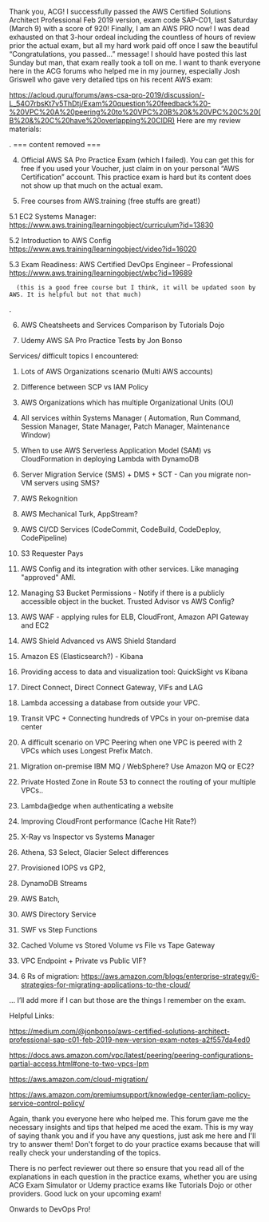 Thank you, ACG! I successfully passed the AWS Certified Solutions Architect Professional Feb 2019 version, exam code SAP-C01, last Saturday (March 9) with a score of 920! Finally, I am an AWS PRO now! I was dead exhausted on that 3-hour ordeal including the countless of hours of review prior the actual exam, but all my hard work paid off once I saw the beautiful “Congratulations, you passed…” message! I should have posted this last Sunday but man, that exam really took a toll on me. I want to thank everyone here in the ACG forums who helped me in my journey, especially Josh Griswell who gave very detailed tips on his recent AWS exam:

https://acloud.guru/forums/aws-csa-pro-2019/discussion/-L_54O7rbsKt7v5ThDtj/Exam%20question%20feedback%20-%20VPC%20A%20peering%20to%20VPC%20B%20&%20VPC%20C%20(B%20&%20C%20have%20overlapping%20CIDR)
Here are my review materials:

. === content removed ===

4. Official AWS SA Pro Practice Exam (which I failed). You can get this for free if you used your Voucher, just claim in on your personal “AWS Certification” account. This practice exam is hard but its content does not show up that much on the actual exam.

5. Free courses from AWS.training (free stuffs are great!)

5.1 EC2 Systems Manager: https://www.aws.training/learningobject/curriculum?id=13830

5.2 Introduction to AWS Config https://www.aws.training/learningobject/video?id=16020

5.3 Exam Readiness: AWS Certified DevOps Engineer – Professional https://www.aws.training/learningobject/wbc?id=19689

      (this is a good free course but I think, it will be updated soon by AWS. It is helpful but not that much)
.

6. AWS Cheatsheets and Services Comparison by Tutorials Dojo

7. Udemy AWS SA Pro Practice Tests by Jon Bonso

Services/ difficult topics I encountered:

1. Lots of AWS Organizations scenario (Multi AWS accounts)

2. Difference between SCP vs IAM Policy

3. AWS Organizations which has multiple Organizational Units (OU)

4. All services within Systems Manager ( Automation, Run Command, Session Manager, State Manager, Patch Manager, Maintenance Window)

5. When to use AWS Serverless Application Model (SAM) vs CloudFormation in deploying Lambda with DynamoDB

6. Server Migration Service (SMS) + DMS + SCT - Can you migrate non-VM servers using SMS?

7. AWS Rekognition

8. AWS Mechanical Turk, AppStream?

9. AWS CI/CD Services (CodeCommit, CodeBuild, CodeDeploy, CodePipeline)

10. S3 Requester Pays

11. AWS Config and its integration with other services. Like managing "approved" AMI.

12. Managing S3 Bucket Permissions - Notify if there is a publicly accessible object in the bucket. Trusted Advisor vs AWS Config?

13. AWS WAF - applying rules for ELB, CloudFront, Amazon API Gateway and EC2

14. AWS Shield Advanced vs AWS Shield Standard

15. Amazon ES (Elasticsearch?) - Kibana

16. Providing access to data and visualization tool: QuickSight vs Kibana

17. Direct Connect, Direct Connect Gateway, VIFs and LAG

18. Lambda accessing a database from outside your VPC.

19. Transit VPC + Connecting hundreds of VPCs in your on-premise data center

20. A difficult scenario on VPC Peering when one VPC is peered with 2 VPCs which uses Longest Prefix Match.

21. Migration on-premise IBM MQ / WebSphere? Use Amazon MQ or EC2?

22. Private Hosted Zone in Route 53 to connect the routing of your multiple VPCs..

23. Lambda@edge when authenticating a website

24. Improving CloudFront performance (Cache Hit Rate?)

25. X-Ray vs Inspector vs Systems Manager

26. Athena, S3 Select, Glacier Select differences

27. Provisioned IOPS vs GP2,

28. DynamoDB Streams

29. AWS Batch,

30. AWS Directory Service

31. SWF vs Step Functions

32. Cached Volume vs Stored Volume vs File vs Tape Gateway

33. VPC Endpoint + Private vs Public VIF?

34. 6 Rs of migration: https://aws.amazon.com/blogs/enterprise-strategy/6-strategies-for-migrating-applications-to-the-cloud/

… I’ll add more if I can but those are the things I remember on the exam.

Helpful Links:

https://medium.com/@jonbonso/aws-certified-solutions-architect-professional-sap-c01-feb-2019-new-version-exam-notes-a2f557da4ed0

https://docs.aws.amazon.com/vpc/latest/peering/peering-configurations-partial-access.html#one-to-two-vpcs-lpm

https://aws.amazon.com/cloud-migration/

https://aws.amazon.com/premiumsupport/knowledge-center/iam-policy-service-control-policy/

Again, thank you everyone here who helped me. This forum gave me the necessary insights and tips that helped me aced the exam. This is my way of saying thank you and if you have any questions, just ask me here and I'll try to answer them! Don't forget to do your practice exams because that will really check your understanding of the topics.

There is no perfect reviewer out there so ensure that you read all of the explanations in each question in the practice exams, whether you are using ACG Exam Simulator or Udemy practice exams like Tutorials Dojo or other providers. Good luck on your upcoming exam!

Onwards to DevOps Pro!

